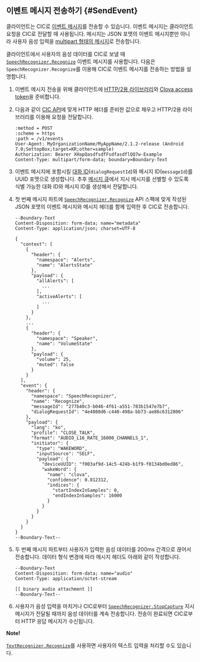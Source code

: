 ## 이벤트 메시지 전송하기 {#SendEvent}
클라이언트는 CIC로 [이벤트 메시지](/CIC/References/CIC_API.md#Event)를 전송할 수 있습니다. 이벤트 메시지는 클라이언트 요청을 CIC로 전달할 때 사용됩니다. 메시지는 JSON 포맷의 이벤트 메시지뿐만 아니라 사용자 음성 입력을 [multipart 형태의 메시지](/CIC/References/CIC_API.md#MultipartMessage)로 전송합니다.

클라이언트에서 사용자의 음성 데이터를 CIC로 보낼 때 [`SpeechRecognizer.Recognize`](/CIC/References/CICInterface/SpeechRecognizer.md#Recognize) 이벤트 메시지를 사용합니다. 다음은 `SpeechRecognizer.Recognize`를 이용해 CIC로 이벤트 메시지를 전송하는 방법을 설명합니다.

<ol>
  <li>이벤트 메시지 전송을 위해 클라이언트에 <a href="#RequiredLibrary">HTTP/2용 라이브러리</a>와 <a href="#Authorization">Clova access token</a>을 준비합니다.</li>
  <li>
    <p>다음과 같이 <a href="/CIC/References/CIC_API.md#SendEvent">CIC API</a>에 맞게 HTTP 헤더를 준비한 값으로 채우고 HTTP/2용 라이브러리를 이용해 요청을 전달합니다.</p>
    <pre><code>:method = POST
:scheme = https
:path = /v1/events
User-Agent: MyOrganizationName/MyAppName/2.1.2-release (Android 7.0;SettopBox;target=KR;other=sample)
Authorization: Bearer XHapQasdfsdfFsdfasdflQQ7w-Example
Content-Type: multipart/form-data; boundary=Boundary-Text
</code></pre>
  </li>
  <li>이벤트 메시지에 포함시킬 <a href="/CIC/CIC_Overview.md#DialogModel">대화 ID</a>(<code>dialogRequestId</code>)와 메시지 ID(<code>messageId</code>)를 UUID 포맷으로 생성합니다. 추후 <a href="#ManageMessageQ">메시지 큐</a>에서 지시 메시지를 선별할 수 있도록 식별 가능한 대화 ID와 메시지 ID를 생성해서 전달합니다.</li>
  <li>
    <p>첫 번째 메시지 파트에 <a href="/CIC/References/CICInterface/SpeechRecognizer.md#Recognize"><code>SpeechRecognizer.Recognize</code></a> API 스펙에 맞게 작성된 JSON 포맷의 이벤트 메시지와 메시지 헤더를 함께 입력한 후 CIC로 전송합니다.</p>
    <pre><code>--Boundary-Text
Content-Disposition: form-data; name="metadata"
Content-Type: application/json; charset=UTF-8<br/>
{
  "context": [
    {
      "header": {
        "namespace": "Alerts",
        "name": "AlertsState"
      },
      "payload": {
        "allAlerts": [
          ...
        ],
        "activeAlerts": [
          ...
        ]
      }
    },
    ...
    {
      "header": {
        "namespace": "Speaker",
        "name": "VolumeState"
      },
      "payload": {
        "volume": 25,
        "muted": false
      }
    }
  ],
  "event": {
    "header": {
      "namespace": "SpeechRecognizer",
      "name": "Recognize",
      "messageId": "277b40c3-b046-4f61-a551-783b1547e7b7",
      "dialogRequestId": "4e4080d6-c440-498a-bb73-ae86c6312806"
    },
    "payload": {
      "lang": "ko",
      "profile": "CLOSE_TALK",
      "format": "AUDIO_L16_RATE_16000_CHANNELS_1",
      "initiator": {
        "type": "WAKEWORD",
        "inputSource": "SELF",
        "payload": {
          "deviceUUID": "f003af9d-14c5-424b-b1f9-f0134bd0ed86",
          "wakeWord": {
            "name": "clova",
            "confidence": 0.812312,
            "indices": {
              "startIndexInSamples": 0,
              "endIndexInSamples": 16000
            }
          }
        }
      }
    }
  }
}
--Boundary-Text--
</code></pre>
  </li>
  <li>
    <p>두 번째 메시지 파트부터 사용자가 입력한 음성 데이터를 200ms 간격으로 끊어서 전송합니다. 데이터 형식 변경에 따라 메시지 헤더도 아래와 같이 작성합니다.</p>
    <pre><code>--Boundary-Text
Content-Disposition: form-data; name="audio"
Content-Type: application/octet-stream<br/>
[[ binary audio attachment ]]
--Boundary-Text--
</code></pre>
  </li>
  <li>사용자가 음성 입력을 마치거나 CIC로부터 <a href="/CIC/References/CICInterface/SpeechRecognizer.md#StopCapture"><code>SpeechRecognizer.StopCapture</code></a> 지시 메시지가 전달될 때까지 음성 데이터를 계속 전송합니다. 전송이 완료되면 CIC로부터 HTTP 응답 메시지가 수신됩니다.</li>
</ol>

<div class="note">
  <p><strong>Note!</strong></p>
  <p><a href="/CIC/References/CICInterface/TextRecognizer.md#Recognize"><code>TextRecognizer.Recognize</code></a>를 사용하면 사용자의 텍스트 입력을 처리할 수도 있습니다.</p>
</div>
